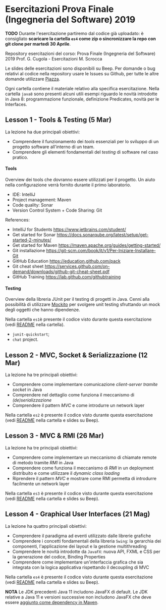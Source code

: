 # Esercitazioni Prova Finale (Ingegneria del Software) 2019

__TODO__ Durante l'esercitazione partiremo dal codice già uploadato: è consigliato **scaricare la cartella `es4` come zip o sincronizzare la repo con git clone per martedì 30 Aprile**.

Repository esercitazioni del corso: Prova Finale (Ingegneria del Software) 2019
Prof. G. Cugola - Esercitazioni M. Scrocca

Le slides delle esercitazioni sono disponibili su Beep. 
Per domande o bug relativi al codice nella repository usare le Issues su Github, per tutte le altre domande utilizzare [Piazza](http://piazza.com/polimi.it/spring2019/085923/home).

Ogni cartella contiene il materiale relativo alla specifica esercitazione. 
Nella cartella `java8` sono presenti alcuni utili esempi riguardo le novità introdotte in Java 8: programmazione funzionale, definizione Predicates, novità per le Interfaces.

## Lesson 1 - Tools & Testing (5 Mar)

La lezione ha due principali obiettivi:
- Comprendere il funzionamento dei _tools_ essenziali per lo sviluppo di un progetto software all'interno di un team. 
- Comprendere gli elementi fondamentali del _testing_ di software nel caso pratico.

#### Tools
Overview dei tools che dovranno essere utilizzati per il progetto. Un aiuto nella configurazione verrà fornito durante il primo laboratorio.
  - IDE: IntelliJ
  - Project management: Maven
  - Code quality: Sonar
  - Version Control System + Code Sharing: Git
  
References:
  - IntelliJ for Students https://www.jetbrains.com/student/
  - Get started for Sonar https://docs.sonarqube.org/latest/setup/get-started-2-minutes/
  - Get started for Maven https://maven.apache.org/guides/getting-started/
  - Git installazione https://git-scm.com/book/it/v1/Per-Iniziare-Installare-Git
  - GitHub Education https://education.github.com/pack
  - Git cheat sheet https://services.github.com/on-demand/downloads/github-git-cheat-sheet.pdf
  - GitHub Training https://lab.github.com/githubtraining
  
#### Testing
  
Overview della libreria JUnit per il testing di progetti in Java. Cenni alla possibilità di utilizzare [Mockito](http://site.mockito.org/) per svolgere unit testing sfruttando un mock degli oggetti che hanno dipendenze.

Nella cartella `es1`è presente il codice visto durante questa esercitazione (vedi [README](https://github.com/marioscrock/ingsoft-prova-finale-19/blob/master/es1/README.md) nella cartella).
- `junit-quickstart`;
- `chat` project.

## Lesson 2 - MVC, Socket & Serializzazione (12 Mar)

La lezione ha tre principali obiettivi:
- Comprendere come implementare comunicazione _client-server tramite socket_ in Java
- Comprendere nel dettaglio come funziona il meccanismo di _(de)serializzazione_
- Comprendere il pattern _MVC_ e come introdurre un network layer

Nella cartella `es2` è presente il codice visto durante questa esercitazione (vedi [README](https://github.com/marioscrock/ingsoft-prova-finale-19/blob/master/es2/README.md) nella cartella e slides su Beep).

## Lesson 3 - MVC & RMI (26 Mar)

La lezione ha tre principali obiettivi:
- Comprendere come implementare un meccanismo di chiamate remote di metodo tramite _RMI_ in Java
- Comprendere come funziona il meccanismo di _RMI_ in un deployment distribuito e come utilizzare il _dynamic class loading_
- Riprendere il pattern _MVC_ e mostrare come RMI permetta di introdurre facilmente un network layer

Nella cartella `es3` è presente il codice visto durante questa esercitazione (vedi [README](https://github.com/marioscrock/ingsoft-prova-finale-19/blob/master/es3/README.md) nella cartella e slides su Beep).

## Lesson 4 - Graphical User Interfaces (21 Mag)

La lezione ha quattro principali obiettivi:

- Comprendere il paradigma ad eventi utilizzato dalle librerie grafiche
- Comprendere i concetti fondamentali della libreria `Swing`: la gerarchia dei componenti, l'applicazione dei layout e la gestione multithreading
- Comprendere le novità introdotte da `JavaFX`: nuova API, FXML e CSS per la generazione del codice, Binding Properties
- Comprendere come implementare un'interfaccia grafica che sia integrata con la logica applicativa rispettando il decoupling di MVC

Nella cartella `es4` è presente il codice visto durante questa esercitazione (vedi [README](https://github.com/marioscrock/ingsoft-prova-finale-19/blob/master/es4/README.md) nella cartella e slides su Beep).

**NOTA** Le JDK precedenti Java 11 includono JavaFX di default. Le JDK relative a Java 11 e versioni successive non includono JavaFX che deve essere [aggiunto come dependency in Maven](https://openjfx.io/openjfx-docs/#maven).
